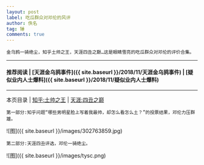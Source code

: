 ```yaml
---
layout: post
label: 吃瓜群众对邓伦的风评
author: 佚名
tag: 锤
comments: true
---
```


    金乌鸦一骑绝尘，知乎土帅之王，天涯四丑之巅…这是眼睛雪亮的吃瓜群众对邓伦的评价合集。

---

#### 推荐阅读 | [天涯金乌鸦事件]({{ site.baseurl }}/2018/11/天涯金乌鸦事件) | [疑似业内人士爆料]({{ site.baseurl }}/2018/11/疑似业内人士爆料) 

---

本页目录 \| [知乎:土帅之王](#dxjja) \| [天涯:四丑之巅](#dxjjb)


<a class="anchor" name="dxjja"></a>

    第一部分:知乎问题“哪些男明星脸上写着我最帅，却怎么看怎么土？”的投票结果，邓伦力压群雄。

![图]({{ site.baseurl }}/images/302763859.jpg)

<a class="anchor" name="dxjjb"></a>

    第二部分:天涯四丑评选，邓伦一骑绝尘。

![图]({{ site.baseurl }}/images/tysc.png)

